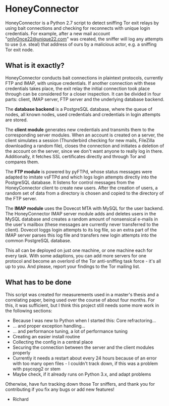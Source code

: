HoneyConnector
==============

HoneyConnector is a Python 2.7 script to detect sniffing Tor exit relays by using bait connections and checking for reconnects with unique login credentials. For example, after a new mail account "onlyOnce22@unique22.com" was created, the sniffer will log any attempts to use (i.e. steal) that address of ours by a malicious actor, e.g. a sniffing Tor exit node.

What is it exactly?
--------

HoneyConnector conducts bait connections in plaintext protocols, currently FTP and IMAP, with unique credentials. If another connection with these credentials takes place, the exit relay the initial connection took place through can be considered for a closer inspection. It can be divided in four parts: client, IMAP server, FTP server and the underlying database backend.

The **database backend** is a PostgreSQL database, where the queue of nodes, all known nodes, used credentials and credentials in login attempts are stored.

The **client module** generates new credentials and transmits them to the corresponding server modules. When an account is created on a server, the client simulates a session (Thunderbird checking for new mails, FileZilla downloading a random file), closes the connection and initiates a deletion of the account on the server, since we don't want anyone to really log in there. Additionally, it fetches SSL certificates directly and through Tor and compares them.

The **FTP module** is powered by pyFTPd, whose status messages were adapted to imitate vsFTPd and which logs login attempts directly into the PostgreSQL database. It listens for control messages from the HoneyConnector client to create new users. After the creation of users, a random set of data from a directory is chosen and copied to the directory of the FTP server.

The **IMAP module** uses the Dovecot MTA with MySQL for the user backend. The HoneyConnector IMAP server module adds and deletes users in the MySQL database and creates a random amount of nonsensical e-mails in the user's mailbox (these messages are currently never transferred to the client). Dovecot loggs login attempts to its log file, so an extra part of the IMAP server parses this log file and transfers new login attempts into the common PostgreSQL database.

This all can be deployed on just one machine, or one machine each for every task. With some adaptions, you can add more servers for one protocol and become an overlord of the Tor anti-sniffing task force - it's all up to you. And please, report your findings to the Tor mailing list.

What has to be done
--------

This script was created for measurements used in a master's thesis and a correlating paper, being used over the course of about four months. For this, it was sufficient, but I think this project still needs some more work in the following sections:

*   Because I was new to Python when I started this: Core refractoring...
*   ... and proper exception handling...
*   ... and performance tuning, a lot of performance tuning
*   Creating an easier install routine
*   Collecting the config in a central place
*   Securing the connection between the server and the client modules properly
*   Currently it needs a restart about every 24 hours because of an error with too many open files - I couldn't track down, if this was a problem with psycopg2 or stem
*   Maybe check, if it already runs on Python 3.x, and adapt problems

Otherwise, have fun tracking down those Tor sniffers, and thank you for contributing if you fix any bugs or add new features!

- Richard
